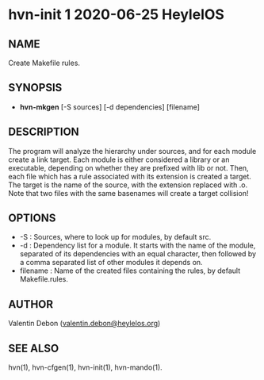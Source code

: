 # hvn-init 1 2020-06-25 HeylelOS

## NAME
Create Makefile rules.

## SYNOPSIS
- **hvn-mkgen** [-S sources] [-d dependencies] [filename]

## DESCRIPTION
The program will analyze the hierarchy under sources, and for each module create a link target.
Each module is either considered a library or an executable, depending on whether they are prefixed with lib or not. Then, each file which has a rule associated with its extension is created a target. The target is the name of the source, with the extension replaced with .o. Note that two files with the same basenames will create a target collision!

## OPTIONS
- -S : Sources, where to look up for modules, by default src.
- -d : Dependency list for a module. It starts with the name of the module, separated of its dependencies with an equal character, then followed by a comma separated list of other modules it depends on.
- filename : Name of the created files containing the rules, by default Makefile.rules.

## AUTHOR
Valentin Debon (valentin.debon@heylelos.org)

## SEE ALSO
hvn(1), hvn-cfgen(1), hvn-init(1), hvn-mando(1).

